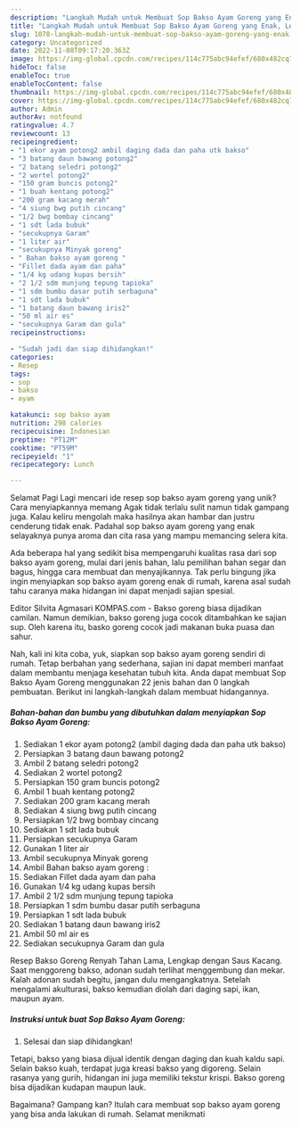 ```yaml
---
description: "Langkah Mudah untuk Membuat Sop Bakso Ayam Goreng yang Enak, Lezat"
title: "Langkah Mudah untuk Membuat Sop Bakso Ayam Goreng yang Enak, Lezat"
slug: 1078-langkah-mudah-untuk-membuat-sop-bakso-ayam-goreng-yang-enak-lezat
category: Uncategorized
date: 2022-11-08T09:17:20.363Z
image: https://img-global.cpcdn.com/recipes/114c775abc94efef/680x482cq70/sop-bakso-ayam-goreng-foto-resep-utama.jpg
hideToc: false
enableToc: true
enableTocContent: false
thumbnail: https://img-global.cpcdn.com/recipes/114c775abc94efef/680x482cq70/sop-bakso-ayam-goreng-foto-resep-utama.jpg
cover: https://img-global.cpcdn.com/recipes/114c775abc94efef/680x482cq70/sop-bakso-ayam-goreng-foto-resep-utama.jpg
author: Admin
authorAv: notfound
ratingvalue: 4.7
reviewcount: 13
recipeingredient:
- "1 ekor ayam potong2 ambil daging dada dan paha utk bakso"
- "3 batang daun bawang potong2"
- "2 batang seledri potong2"
- "2 wortel potong2"
- "150 gram buncis potong2"
- "1 buah kentang potong2"
- "200 gram kacang merah"
- "4 siung bwg putih cincang"
- "1/2 bwg bombay cincang"
- "1 sdt lada bubuk"
- "secukupnya Garam"
- "1 liter air"
- "secukupnya Minyak goreng"
- " Bahan bakso ayam goreng "
- "Fillet dada ayam dan paha"
- "1/4 kg udang kupas bersih"
- "2 1/2 sdm munjung tepung tapioka"
- "1 sdm bumbu dasar putih serbaguna"
- "1 sdt lada bubuk"
- "1 batang daun bawang iris2"
- "50 ml air es"
- "secukupnya Garam dan gula"
recipeinstructions:

- "Sudah jadi dan siap dihidangkan!"
categories:
- Resep
tags:
- sop
- bakso
- ayam

katakunci: sop bakso ayam 
nutrition: 298 calories
recipecuisine: Indonesian
preptime: "PT12M"
cooktime: "PT59M"
recipeyield: "1"
recipecategory: Lunch

---
```



Selamat Pagi Lagi mencari ide resep sop bakso ayam goreng yang unik? Cara menyiapkannya memang Agak tidak terlalu sulit namun tidak gampang juga. Kalau keliru mengolah maka hasilnya akan hambar dan justru cenderung tidak enak. Padahal sop bakso ayam goreng yang enak selayaknya punya aroma dan cita rasa yang mampu memancing selera kita.


Ada beberapa hal yang sedikit bisa mempengaruhi kualitas rasa dari sop bakso ayam goreng, mulai dari jenis bahan, lalu pemilihan bahan segar dan bagus, hingga cara membuat dan menyajikannya. Tak perlu bingung jika ingin menyiapkan sop bakso ayam goreng enak di rumah, karena asal sudah tahu caranya maka hidangan ini dapat menjadi sajian spesial.

Editor Silvita Agmasari KOMPAS.com - Bakso goreng biasa dijadikan camilan. Namun demikian, bakso goreng juga cocok ditambahkan ke sajian sup. Oleh karena itu, basko goreng cocok jadi makanan buka puasa dan sahur.


Nah, kali ini kita coba, yuk, siapkan sop bakso ayam goreng sendiri di rumah. Tetap berbahan yang sederhana, sajian ini dapat memberi manfaat dalam membantu menjaga kesehatan tubuh kita. Anda dapat membuat Sop Bakso Ayam Goreng menggunakan 22 jenis bahan dan 0 langkah pembuatan. Berikut ini langkah-langkah dalam membuat hidangannya.

<!--inarticleads1-->

##### Bahan-bahan dan bumbu yang dibutuhkan dalam menyiapkan Sop Bakso Ayam Goreng:

1. Sediakan 1 ekor ayam potong2 (ambil daging dada dan paha utk bakso)
1. Persiapkan 3 batang daun bawang potong2
1. Ambil 2 batang seledri potong2
1. Sediakan 2 wortel potong2
1. Persiapkan 150 gram buncis potong2
1. Ambil 1 buah kentang potong2
1. Sediakan 200 gram kacang merah
1. Sediakan 4 siung bwg putih cincang
1. Persiapkan 1/2 bwg bombay cincang
1. Sediakan 1 sdt lada bubuk
1. Persiapkan secukupnya Garam
1. Gunakan 1 liter air
1. Ambil secukupnya Minyak goreng
1. Ambil  Bahan bakso ayam goreng :
1. Sediakan Fillet dada ayam dan paha
1. Gunakan 1/4 kg udang kupas bersih
1. Ambil 2 1/2 sdm munjung tepung tapioka
1. Persiapkan 1 sdm bumbu dasar putih serbaguna
1. Persiapkan 1 sdt lada bubuk
1. Sediakan 1 batang daun bawang iris2
1. Ambil 50 ml air es
1. Sediakan secukupnya Garam dan gula


Resep Bakso Goreng Renyah Tahan Lama, Lengkap dengan Saus Kacang. Saat menggoreng bakso, adonan sudah terlihat menggembung dan mekar. Kalah adonan sudah begitu, jangan dulu mengangkatnya. Setelah mengalami akulturasi, bakso kemudian diolah dari daging sapi, ikan, maupun ayam. 

<!--inarticleads2-->

##### Instruksi untuk buat Sop Bakso Ayam Goreng:


1. Selesai dan siap dihidangkan!

Tetapi, bakso yang biasa dijual identik dengan daging dan kuah kaldu sapi. Selain bakso kuah, terdapat juga kreasi bakso yang digoreng. Selain rasanya yang gurih, hidangan ini juga memiliki tekstur krispi. Bakso goreng bisa dijadikan kudapan maupun lauk. 

Bagaimana? Gampang kan? Itulah cara membuat sop bakso ayam goreng yang bisa anda lakukan di rumah. Selamat menikmati
